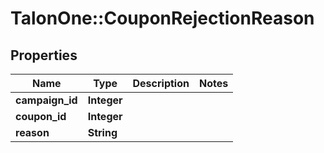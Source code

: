 # TalonOne::CouponRejectionReason

## Properties
Name | Type | Description | Notes
------------ | ------------- | ------------- | -------------
**campaign_id** | **Integer** |  | 
**coupon_id** | **Integer** |  | 
**reason** | **String** |  | 


